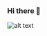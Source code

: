### Hi there 👋

![alt text](https://www.codewars.com/users/slp3x/badges/large)

<!--
**sp3ece/sp3ece** is a ✨ _special_ ✨ repository because its `README.md` (this file) appears on your GitHub profile.

Here are some ideas to get you started:

- 🔭 I’m currently working on ...
- 🌱 I’m currently learning C#
- 👯 I’m looking to collaborate on ...
- 🤔 I’m looking for help with ...
- 💬 Ask me about ...
- 📫 How to reach me: ...
- 😄 Pronouns: ...
- ⚡ Fun fact: ...
<img src="https://www.codewars.com/users/slp3x/badges/large" alt="Morgen 666>
